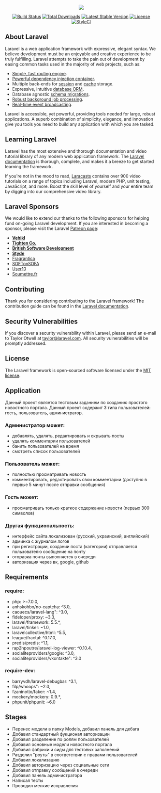 <p align="center"><img src="https://laravel.com/assets/img/components/logo-laravel.svg"></p>

<p align="center">
<a href="https://travis-ci.org/laravel/framework"><img src="https://travis-ci.org/laravel/framework.svg" alt="Build Status"></a>
<a href="https://packagist.org/packages/laravel/framework"><img src="https://poser.pugx.org/laravel/framework/d/total.svg" alt="Total Downloads"></a>
<a href="https://packagist.org/packages/laravel/framework"><img src="https://poser.pugx.org/laravel/framework/v/stable.svg" alt="Latest Stable Version"></a>
<a href="https://packagist.org/packages/laravel/framework"><img src="https://poser.pugx.org/laravel/framework/license.svg" alt="License"></a>
<a href="https://styleci.io/repos/107368111"><img src="https://styleci.io/repos/107368111/shield?branch=master" alt="StyleCI"></a>
</p>

## About Laravel

Laravel is a web application framework with expressive, elegant syntax. We believe development must be an enjoyable and creative experience to be truly fulfilling. Laravel attempts to take the pain out of development by easing common tasks used in the majority of web projects, such as:

- [Simple, fast routing engine](https://laravel.com/docs/routing).
- [Powerful dependency injection container](https://laravel.com/docs/container).
- Multiple back-ends for [session](https://laravel.com/docs/session) and [cache](https://laravel.com/docs/cache) storage.
- Expressive, intuitive [database ORM](https://laravel.com/docs/eloquent).
- Database agnostic [schema migrations](https://laravel.com/docs/migrations).
- [Robust background job processing](https://laravel.com/docs/queues).
- [Real-time event broadcasting](https://laravel.com/docs/broadcasting).

Laravel is accessible, yet powerful, providing tools needed for large, robust applications. A superb combination of simplicity, elegance, and innovation give you tools you need to build any application with which you are tasked.

## Learning Laravel

Laravel has the most extensive and thorough documentation and video tutorial library of any modern web application framework. The [Laravel documentation](https://laravel.com/docs) is thorough, complete, and makes it a breeze to get started learning the framework.

If you're not in the mood to read, [Laracasts](https://laracasts.com) contains over 900 video tutorials on a range of topics including Laravel, modern PHP, unit testing, JavaScript, and more. Boost the skill level of yourself and your entire team by digging into our comprehensive video library.

## Laravel Sponsors

We would like to extend our thanks to the following sponsors for helping fund on-going Laravel development. If you are interested in becoming a sponsor, please visit the Laravel [Patreon page](http://patreon.com/taylorotwell):

- **[Vehikl](http://vehikl.com)**
- **[Tighten Co.](https://tighten.co)**
- **[British Software Development](https://www.britishsoftware.co)**
- **[Styde](https://styde.net)**
- [Fragrantica](https://www.fragrantica.com)
- [SOFTonSOFA](https://softonsofa.com/)
- [User10](https://user10.com)
- [Soumettre.fr](https://soumettre.fr/)

## Contributing

Thank you for considering contributing to the Laravel framework! The contribution guide can be found in the [Laravel documentation](http://laravel.com/docs/contributions).

## Security Vulnerabilities

If you discover a security vulnerability within Laravel, please send an e-mail to Taylor Otwell at taylor@laravel.com. All security vulnerabilities will be promptly addressed.

## License

The Laravel framework is open-sourced software licensed under the [MIT license](http://opensource.org/licenses/MIT).

## Application

Данный проект является тестовым заданием по созданию простого новостного портала. Данный проект содержит 3 типа пользователей: гость, пользователь, администратор.

### Администратор может:
* добавлять, удалять, редактировать и скрывать посты
* удалять комментарии пользователей
* банить пользователей на время
* смотреть список пользователей

### Пользователь может:
* полностью просматривать новость
* комментировать, редактировать свои комментарии (доступно в первые 5 минут после отправки сообщения)

### Гость может:
* просматривать только краткое содержание новости (первых 300 символов)

### Другая функциональность:
* интерфейс сайта локализован (русский, украинский, английский)
* админка с журналом логов
* при регистрации, создании поста (категории) отправляется пользователю сообщение на почту
* отправка почты выполняется в очереди
* авторизация через вк, google, github

## Requirements

### require:
* php: >=7.0.0,
* anhskohbo/no-captcha: ^3.0,
* caouecs/laravel-lang": ^3.0,
* fideloper/proxy: ~3.3,
* laravel/framework: 5.5.*,
* laravel/tinker: ~1.0,
* laravelcollective/html: ^5.5,
* league/fractal: ^0.17.0,
* predis/predis: ^1.1,
* rap2hpoutre/laravel-log-viewer: ^0.10.4,
* socialiteproviders/google: ^3.0,
* socialiteproviders/vkontakte": ^3.0

### require-dev:
* barryvdh/laravel-debugbar: ^3.1,
* filp/whoops": ~2.0,
* fzaninotto/faker: ~1.4,
* mockery/mockery: 0.9.*,
* phpunit/phpunit: ~6.0

## Stages
* Перенес модели в папку Models, добавил панель для дебага
* Добавил стандартный фукционал авторизации
* Добавил разделение по ролям пользователей
* Добавил основные модели новостного портала
* Добавил фабрики и сиды для тестовых заполнений
* Разделил "роуты" в соответствии с правами пользователей
* Добавил локализацию
* Добавил авторизацию через социальные сети
* Добавил отправку сообщений в очереди
* Добавил панель администратора
* Написал тесты
* Проводил мелкие исправления